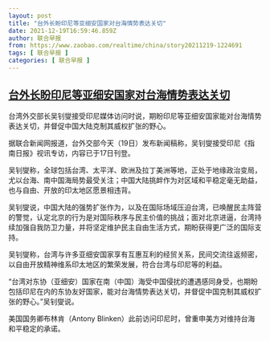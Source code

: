 ```yaml
---
layout: post
title: "台外长盼印尼等亚细安国家对台海情势表达关切"
date: 2021-12-19T16:59:46.859Z
author: 联合早报
from: https://www.zaobao.com/realtime/china/story20211219-1224691
tags: [ 联合早报 ]
categories: [ 联合早报 ]
---
```

<!--1639950780000-->
[台外长盼印尼等亚细安国家对台海情势表达关切](https://www.zaobao.com/realtime/china/story20211219-1224691)
------

<div>
<p>台湾外交部长吴钊燮接受印尼媒体访问时说，期盼印尼等亚细安国家能对台海情势表达关切，并督促中国大陆克制其威权扩张的野心。</p><p>据联合新闻网报道，台外交部今天（19日）发布新闻稿称，吴钊燮接受印尼《指南日报》视讯专访，内容已于17日刊登。</p><p>吴钊燮称，全球包括台湾、太平洋、欧洲及拉丁美洲等地，正处于地缘政治变局，尤以台海、南中国海局势最受关注；中国大陆挑衅作为对区域和平稳定毫无助益，也与自由、开放的印太地区愿景相违背。</p><section id="imu"><div id="dfp-ad-imu1">        </div></section><p>吴钊燮说，中国大陆的强势扩张作为，以及在国际场域压迫台湾，已唤醒民主阵营的警觉，认定北京的行为是对国际秩序与民主价值的挑战；面对北京进逼，台湾持续加强自我防卫力量，并将坚定维护民主自由生活方式，期盼获得更广泛的国际支持。</p><p>吴钊燮称，台湾与许多亚细安国家享有互惠互利的经贸关系，民间交流往返频密，以自由开放精神维系印太地区的繁荣发展，符合台湾与印尼等的利益。</p><p>“台湾对东协（亚细安）国家在南（中国）海受中国侵扰的遭遇感同身受，也期盼包括印尼在内的东协友好国家，能对台海情势表达关切，并督促中国克制其威权扩张的野心。”吴钊燮说。</p><div id="innity-in-post"></div><div id="dfp-ad-midarticlespecial">        </div><p>美国国务卿布林肯（Antony Blinken）此前访问印尼时，曾重申美方对维持台海和平稳定的承诺。</p>      <div class="cx_paywall_placeholder" id="sph_cdp_40"></div>
</div>
